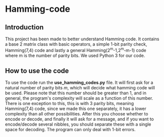 # Hamming-code 
## Introduction

This project has been made to better understand Hamming code. It contains a base 2 matrix class with basic operators, a simple 1-bit parity check, Hamming(7,4) code and lastly a general Hamming(2<sup>m</sup>-1,2<sup>m</sup>-m-1) code where m is the number of parity bits. We used Python 3 for our code. 

## How to use the code

To use the code run the **use_hamming_codes.py** file. It will first ask for a natural number of parity bits *m*, which will decide what hamming code will be used. Please note that this number should be greater than 1, and in general, the program's complexity will scale as a function of this number. There is one exception to this, this is with 3 parity bits, meaning Hamming(7,4) code, since we made this one separately, it has a lower complexity than all other possibilities. After this you choose whether to encode or decode, and finally it will ask for a message, and if you want to encode/decode several nibbles, you should separate these with a single space for decoding. The program can only deal with 1-bit errors.
